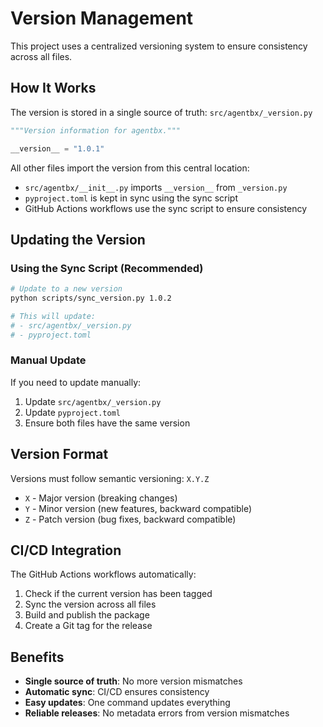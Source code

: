 # Version Management

This project uses a centralized versioning system to ensure consistency across all files.

## How It Works

The version is stored in a single source of truth: `src/agentbx/_version.py`

```python
"""Version information for agentbx."""

__version__ = "1.0.1"
```

All other files import the version from this central location:

- `src/agentbx/__init__.py` imports `__version__` from `_version.py`
- `pyproject.toml` is kept in sync using the sync script
- GitHub Actions workflows use the sync script to ensure consistency

## Updating the Version

### Using the Sync Script (Recommended)

```bash
# Update to a new version
python scripts/sync_version.py 1.0.2

# This will update:
# - src/agentbx/_version.py
# - pyproject.toml
```

### Manual Update

If you need to update manually:

1. Update `src/agentbx/_version.py`
2. Update `pyproject.toml`
3. Ensure both files have the same version

## Version Format

Versions must follow semantic versioning: `X.Y.Z`

- `X` - Major version (breaking changes)
- `Y` - Minor version (new features, backward compatible)
- `Z` - Patch version (bug fixes, backward compatible)

## CI/CD Integration

The GitHub Actions workflows automatically:

1. Check if the current version has been tagged
2. Sync the version across all files
3. Build and publish the package
4. Create a Git tag for the release

## Benefits

- **Single source of truth**: No more version mismatches
- **Automatic sync**: CI/CD ensures consistency
- **Easy updates**: One command updates everything
- **Reliable releases**: No metadata errors from version mismatches

